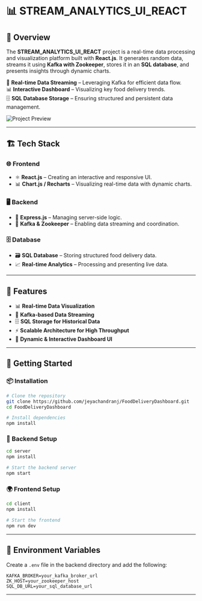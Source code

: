 # 📊 STREAM_ANALYTICS_UI_REACT

## 🚀 Overview
The **STREAM_ANALYTICS_UI_REACT** project is a real-time data processing and visualization platform built with **React.js**. It generates random data, streams it using **Kafka with Zookeeper**, stores it in an **SQL database**, and presents insights through dynamic charts.

📡 **Real-time Data Streaming** – Leveraging Kafka for efficient data flow.  
📊 **Interactive Dashboard** – Visualizing key food delivery trends.  
🗄️ **SQL Database Storage** – Ensuring structured and persistent data management.  

![Project Preview](https://github.com/user-attachments/assets/f4144bfd-a0dc-4922-8e40-70f92768829f)

---

## 🏗️ Tech Stack

### 🌐 Frontend
- ⚛️ **React.js** – Creating an interactive and responsive UI.
- 📊 **Chart.js / Recharts** – Visualizing real-time data with dynamic charts.

### 🖥️ Backend
- 🚀 **Express.js** – Managing server-side logic.
- 🔄 **Kafka & Zookeeper** – Enabling data streaming and coordination.

### 🗄️ Database
- 🗃️ **SQL Database** – Storing structured food delivery data.
- 📈 **Real-time Analytics** – Processing and presenting live data.

---

## 📌 Features
- 📊 **Real-time Data Visualization**
- 📡 **Kafka-based Data Streaming**
- 🗄️ **SQL Storage for Historical Data**
- ⚡ **Scalable Architecture for High Throughput**
- 🚀 **Dynamic & Interactive Dashboard UI**

---

## 🚀 Getting Started

### 📦 Installation
```bash
# Clone the repository
git clone https://github.com/jeyachandranj/FoodDeliveryDashboard.git
cd FoodDeliveryDashboard

# Install dependencies
npm install
```

### 🔧 Backend Setup
```bash
cd server
npm install

# Start the backend server
npm start
```

### 🌍 Frontend Setup
```bash
cd client
npm install

# Start the frontend
npm run dev
```

---

## 🔑 Environment Variables
Create a `.env` file in the backend directory and add the following:
```env
KAFKA_BROKER=your_kafka_broker_url
ZK_HOST=your_zookeeper_host
SQL_DB_URL=your_sql_database_url
```

---


